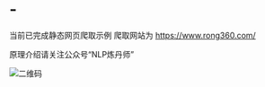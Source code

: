 # -
当前已完成静态网页爬取示例   爬取网站为 https://www.rong360.com/

原理介绍请关注公众号“NLP炼丹师”

![二维码](https://user-images.githubusercontent.com/79993875/109839924-8c843780-7c82-11eb-8cb5-dd474c8713cd.jpg)

